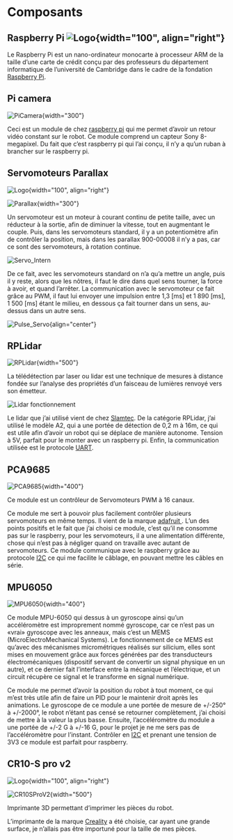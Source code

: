 # Composants

## Raspberry Pi ![Logo](img/RaspberryPiLogo.png){width="100", align="right"}

Le Raspberry Pi est un nano-ordinateur monocarte à processeur ARM de la taille d’une carte de crédit conçu par des professeurs du département informatique de l’université de Cambridge dans le cadre de la fondation <a href="https://www.raspberrypi.org/">Raspberry Pi</a>.

## Pi camera 

![PiCamera](img/Raspberry-Pi-Camera-v2.1_.jpg){width="300"}

Ceci est un module de chez <a href="https://www.raspberrypi.com/products/camera-module-v2/">raspberry pi</a> qui me permet d’avoir un retour vidéo constant sur le robot. Ce module comprend un capteur Sony 8-megapixel. Du fait que c’est raspberry pi qui l’ai conçu, il n’y a qu’un ruban à brancher sur le raspberry pi.

## Servomoteurs Parallax 
![Logo](img/ParalaxLogo.png){width="100", align="right"}

![Parallax](img/parallax-900-00005.jpg){width="300"}

Un servomoteur est un moteur à courant continu de petite taille, avec un réducteur à la sortie, afin de diminuer la vitesse, tout en augmentant le couple. Puis, dans les servomoteurs standard, il y a un potentiomètre afin de contrôler la position, mais dans les parallax 900-00008 il n’y a pas, car ce sont des servomoteurs, à rotation continue.

![Servo_Intern](img/Servo_Intern.jpg)

De ce fait, avec les servomoteurs standard on n’a qu’a mettre un angle, puis il y reste, alors que les nôtres, il faut le dire dans quel sens tourner, la force à avoir, et quand l’arrêter.
La communication avec le servomoteur ce fait grâce au PWM, il faut lui envoyer une impulsion entre 1,3 [ms] et 1 890 [ms], 1 500 [ms] étant le milieu, en dessous ça fait tourner dans un sens, au-dessus dans un autre sens.

![Pulse_Servo](img/Pulse_Servo_Scheme.svg){align="center"}

## RPLidar 

![RPLidar](img/RPLidar.jpg){width="500"}

La télédétection par laser ou lidar est une technique de mesures à distance fondée sur l’analyse des propriétés d’un faisceau de lumières renvoyé vers son émetteur.

![Lidar fonctionnement](img/Lidar_fonctionnement.jpg)

Le lidar que j’ai utilisé vient de chez <a href="https://www.slamtec.com/en/lidar/a2">Slamtec</a>. De la catégorie RPLidar, j’ai utilisé le modèle A2, qui a une portée de détection de 0,2 m à 16m, ce qui est utile afin d’avoir un robot qui se déplace de manière autonome. Tension à 5V, parfait pour le monter avec un raspberry pi. Enfin, la communication utilisée est le protocole <a href="../Protocoles"> UART</a>.

## PCA9685

![PCA9685](img/PCA9685.jpg){width="400"}

Ce module est un contrôleur de Servomoteurs PWM à 16 canaux.

Ce module me sert à pouvoir plus facilement contrôler plusieurs servomoteurs en même temps. Il vient de la marque <a href="https://learn.adafruit.com/16-channel-pwm-servo-driver?view=all"> adafruit </a>. L’un des points positifs et le fait que j’ai choisi ce module, c’est qu’il ne consomme pas sur le raspberry, pour les servomoteurs, il a une alimentation différente, chose qui n’est pas à négliger quand on travaille avec autant de servomoteurs. Ce module communique avec le raspberry grâce au protocole <a href="../Protocoles">I2C</a> ce qui me facilite le câblage, en pouvant mettre les câbles en série.

## MPU6050

![MPU6050](img/MPU6050.jpg){width="400"}

Ce module MPU-6050 qui dessus à un gyroscope ainsi qu’un accéléromètre est improprement nommé gyroscope, car ce n’est pas un «vrai» gyroscope avec les anneaux, mais c’est un MEMS (MicroElectroMechanical Systems). Le fonctionnement de ce MEMS est qu’avec des mécanismes micrométriques réalisés sur silicium, elles sont mises en mouvement grâce aux forces générées par des transducteurs électromécaniques (dispositif servant de convertir un signal physique en un autre), et ce dernier fait l’interface entre la mécanique et l’électrique, et un circuit récupère ce signal et le transforme en signal numérique.

Ce module me permet d’avoir la position du robot à tout moment, ce qui m’est très utile afin de faire un PID pour le maintenir droit après les animations. Le gyroscope de ce module a une portée de mesure de +/-250° à +/-2000°, le robot n’étant pas censé se retourner complètement, j’ai choisi de mettre à la valeur la plus basse. Ensuite, l’accéléromètre du module a une portée de +/-2 G à +/-16 G, pour le projet je ne me sers pas de l’accéléromètre pour l’instant. Contrôler en <a href="../Protocoles">I2C</a> et prenant une tension de 3V3 ce module est parfait pour raspberry.

## CR10-S pro v2
![Logo](img/CrealityLogo.png){width="100", align="right"}

![CR10SProV2](img/CR10SPROV2.jpg){width="500"}

Imprimante 3D permettant d’imprimer les pièces du robot.

L’imprimante de la marque <a href="https://www.creality.com/products/cr-10s-pro-v2-3d-printer">Creality</a> a été choisie, car ayant une grande surface, je n’allais pas être importuné pour la taille de mes pièces.